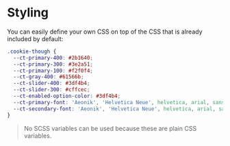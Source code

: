 # Styling

You can easily define your own CSS on top of the CSS that is already included by default:

```css
.cookie-though {
  --ct-primary-400: #2b1640;
  --ct-primary-300: #3e2a51;
  --ct-primary-100: #f2f0f4;
  --ct-gray-400: #61566b;
  --ct-slider-400: #3df4b4;
  --ct-slider-300: #cffcec;
  --ct-enabled-option-color: #3df4b4;
  --ct-primary-font: 'Aeonik', 'Helvetica Neue', helvetica, arial, sans-serif;
  --ct-secondary-font: 'Aeonik', 'Helvetica Neue', helvetica, arial, sans-serif;
}
```

> No SCSS variables can be used because these are plain CSS variables.
